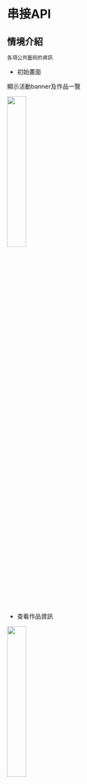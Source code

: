 # 串接API
## 情境介紹
```js
各項公共藝術的資訊
```
- 初始畫面

顯示活動banner及作品一覽
<div align="left">
<a href="https://pbs.twimg.com/media/CvREELoWAAAAud1?format=jpg" target="_blank">
<img src=https://github.com/ricks774/Ch3_Homework_1/blob/main/reproduce/1.hw1_main.png?raw=true width=30%/>
</a>
</div><br>

- 查看作品資訊
<div align="left">
<img src=https://github.com/ricks774/Ch3_Homework_1/blob/main/reproduce/2.hw1_deail.png?raw=true width=30%/>
</div><br>

